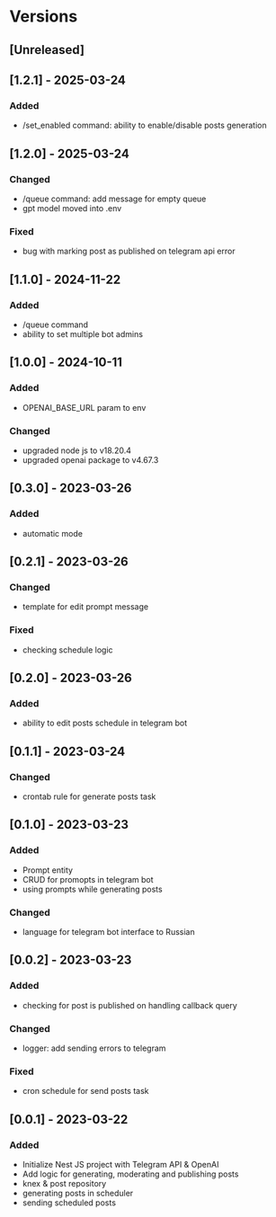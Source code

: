 # Versions

## [Unreleased]

## [1.2.1] - 2025-03-24

### Added

- /set_enabled command: ability to enable/disable posts generation

## [1.2.0] - 2025-03-24

### Changed

- /queue command: add message for empty queue
- gpt model moved into .env

### Fixed

- bug with marking post as published on telegram api error

## [1.1.0] - 2024-11-22
### Added
- /queue command
- ability to set multiple bot admins

## [1.0.0] - 2024-10-11
### Added
- OPENAI_BASE_URL param to env
### Changed
- upgraded node js to v18.20.4
- upgraded openai package to v4.67.3

## [0.3.0] - 2023-03-26
### Added
- automatic mode

## [0.2.1] - 2023-03-26
### Changed
- template for edit prompt message
### Fixed
- checking schedule logic

## [0.2.0] - 2023-03-26
### Added
- ability to edit posts schedule in telegram bot

## [0.1.1] - 2023-03-24
### Changed
- crontab rule for generate posts task

## [0.1.0] - 2023-03-23
### Added
- Prompt entity
- CRUD for promopts in telegram bot
- using prompts while generating posts
### Changed
- language for telegram bot interface to Russian

## [0.0.2] - 2023-03-23
### Added
- checking for post is published on handling callback query
### Changed
- logger: add sending errors to telegram
### Fixed
- cron schedule for send posts task

## [0.0.1] - 2023-03-22
### Added
- Initialize Nest JS project with Telegram API & OpenAI
- Add logic for generating, moderating and publishing posts
- knex & post repository
- generating posts in scheduler
- sending scheduled posts
